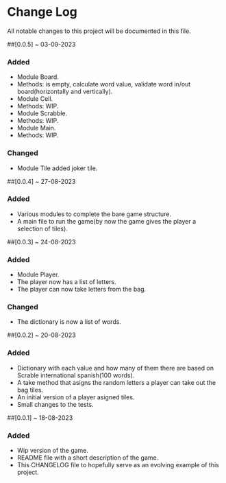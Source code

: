 # Change Log
All notable changes to this project will be documented in this file.

##[0.0.5] ~ 03-09-2023
### Added
- Module Board.
- Methods: is empty, calculate word value, validate word in/out board(horizontally and vertically).
- Module Cell.
- Methods: WIP.
- Module Scrabble.
- Methods: WIP.
- Module Main.
- Methods: WIP.

### Changed
- Module Tile added joker tile.

##[0.0.4] ~ 27-08-2023
### Added
- Various modules to complete the bare game structure.
- A main file to run the game(by now the game gives the player a selection of tiles).

##[0.0.3] ~ 24-08-2023
### Added
- Module Player.
- The player now has a list of letters.
- The player can now take letters from the bag.

### Changed
- The dictionary is now a list of words.

##[0.0.2] ~ 20-08-2023
### Added
- Dictionary with each value and how many of them there are based on Scrable international spanish(100 words).
- A take method that asigns the random letters a player can take out the bag tiles.
- An initial version of a player asigned tiles.
- Small changes to the tests.

##[0.0.1] ~ 18-08-2023
### Added
- Wip version of the game.
- README file with a short description of the game.
- This CHANGELOG file to hopefully serve as an evolving example of this project.
